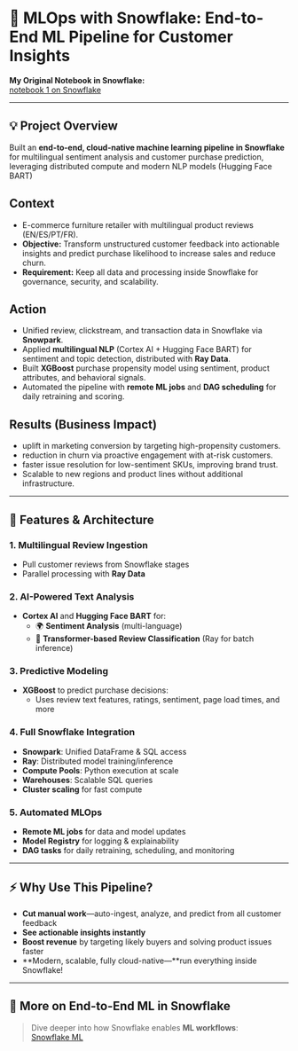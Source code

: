 # 🚀 MLOps with Snowflake: End-to-End ML Pipeline for Customer Insights

**My Original Notebook in Snowflake:**  
[notebook 1 on Snowflake](https://app.snowflake.com/us-east-1/rlc50566/#/notebooks/HOL_DB.HOL_SCHEMA.%22notebook%201%22)

---

## 💡 Project Overview

Built an **end-to-end, cloud-native machine learning pipeline in Snowflake** for multilingual sentiment analysis and customer purchase prediction, leveraging distributed compute and modern NLP models (Hugging Face BART)


## Context

- E-commerce furniture retailer with multilingual product reviews (EN/ES/PT/FR).  
- **Objective:** Transform unstructured customer feedback into actionable insights and predict purchase likelihood to increase sales and reduce churn.  
- **Requirement:** Keep all data and processing inside Snowflake for governance, security, and scalability.

## Action

- Unified review, clickstream, and transaction data in Snowflake via **Snowpark**.  
- Applied **multilingual NLP** (Cortex AI + Hugging Face BART) for sentiment and topic detection, distributed with **Ray Data**.  
- Built **XGBoost** purchase propensity model using sentiment, product attributes, and behavioral signals.  
- Automated the pipeline with **remote ML jobs** and **DAG scheduling** for daily retraining and scoring.

## Results (Business Impact)

- uplift in marketing conversion by targeting high-propensity customers.  
- reduction in churn via proactive engagement with at-risk customers.  
- faster issue resolution for low-sentiment SKUs, improving brand trust.   
- Scalable to new regions and product lines without additional infrastructure.

---

## 🔗 Features & Architecture

### 1. Multilingual Review Ingestion
- Pull customer reviews from Snowflake stages
- Parallel processing with **Ray Data**

### 2. AI-Powered Text Analysis
- **Cortex AI** and **Hugging Face BART** for:
  - 🌍 **Sentiment Analysis** (multi-language)
  - 🧠 **Transformer-based Review Classification** (Ray for batch inference)

### 3. Predictive Modeling
- **XGBoost** to predict purchase decisions:
  - Uses review text features, ratings, sentiment, page load times, and more

### 4. Full Snowflake Integration
- **Snowpark**: Unified DataFrame & SQL access
- **Ray**: Distributed model training/inference  
- **Compute Pools**: Python execution at scale  
- **Warehouses**: Scalable SQL queries  
- **Cluster scaling** for fast compute

### 5. Automated MLOps
- **Remote ML jobs** for data and model updates
- **Model Registry** for logging & explainability
- **DAG tasks** for daily retraining, scheduling, and monitoring

---

## ⚡️ Why Use This Pipeline?

- **Cut manual work**—auto-ingest, analyze, and predict from all customer feedback  
- **See actionable insights instantly**  
- **Boost revenue** by targeting likely buyers and solving product issues faster  
- **Modern, scalable, fully cloud-native—**run everything inside Snowflake!

---

## 🧩 More on End-to-End ML in Snowflake

> Dive deeper into how Snowflake enables **ML workflows**:  
> [Snowflake ML](https://www.snowflake.com/en/product/features/end-to-end-ml-workflows/?utm_source=on24&utm_medium=referral&utm_campaign=0n24-webinars-resource-box)

